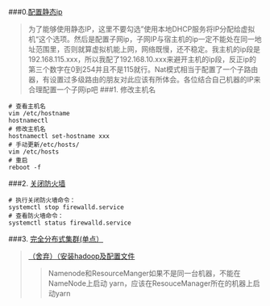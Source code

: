 ###0.[配置静态ip](https://blog.51cto.com/mrxiong2017/2084560)
> 为了能够使用静态IP，这里不要勾选”使用本地DHCP服务将IP分配给虚拟机“这个选项。然后是配置子网ip，子网IP与宿主机的ip一定不能处在同一地址范围里，否则就算虚拟机能上网，网络既慢，还不稳定。我主机的ip段是192.168.115.xxx，所以我配了192.168.10.xxx来避开主机的ip段，反正ip的第三个数字在0到254并且不是115就行。Nat模式相当于配置了一个子路由器，有设置过多级路由的朋友对此应该有所体会。各位结合自己机器的IP来合理配置一个子网ip吧
###1. 修改主机名

```
# 查看主机名
vim /etc/hostname
hostnamectl
# 修改主机名
hostnamectl set-hostname xxx
# 手动更新/etc/hosts/
vim /etc/hosts	
# 重启
reboot -f 
```
###2. [关闭防火墙](https://blog.csdn.net/ViJayThresh/article/details/81284007)
```
# 执行关闭防火墙命令： 
systemctl stop firewalld.service
# 查看防火墙命令：
systemctl status firewalld.service
```

###3. [完全分布式集群(单点）](https://www.cnblogs.com/frankdeng/p/9047698.html)

> [（舍弃）（安装hadoop及配置文件](https://segmentfault.com/a/1190000011832566)
>> Namenode和ResourceManger如果不是同一台机器，不能在NameNode上启动 yarn，应该在ResouceManager所在的机器上启动yarn
```

```
